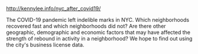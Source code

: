 http://kennylee.info/nyc_after_covid19/

The COVID-19 pandemic left indelible marks in NYC. Which neighborhoods recovered fast and which neighborhoods did not? Are there other geographic, demographic and economic factors that may have affected the strength of rebound in activity in a neighborhood? We hope to find out using the city's business license data.




